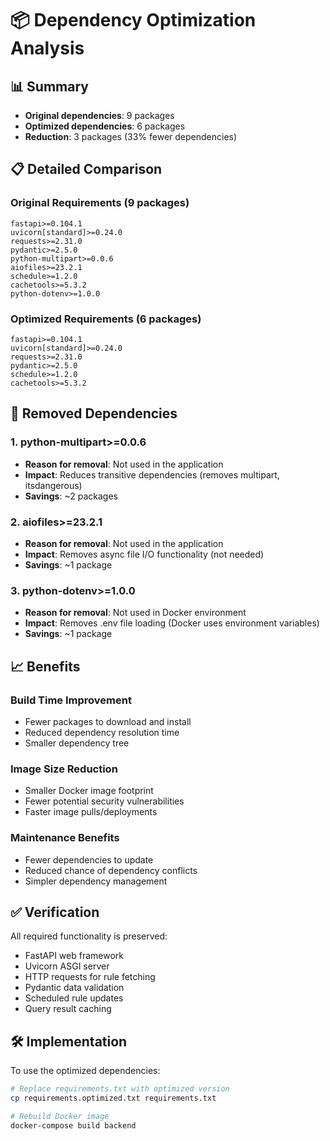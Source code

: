 # 📦 Dependency Optimization Analysis

## 📊 Summary

- **Original dependencies**: 9 packages
- **Optimized dependencies**: 6 packages
- **Reduction**: 3 packages (33% fewer dependencies)

## 📋 Detailed Comparison

### Original Requirements (9 packages)
```
fastapi>=0.104.1
uvicorn[standard]>=0.24.0
requests>=2.31.0
pydantic>=2.5.0
python-multipart>=0.0.6
aiofiles>=23.2.1
schedule>=1.2.0
cachetools>=5.3.2
python-dotenv>=1.0.0
```

### Optimized Requirements (6 packages)
```
fastapi>=0.104.1
uvicorn[standard]>=0.24.0
requests>=2.31.0
pydantic>=2.5.0
schedule>=1.2.0
cachetools>=5.3.2
```

## 🚫 Removed Dependencies

### 1. python-multipart>=0.0.6
- **Reason for removal**: Not used in the application
- **Impact**: Reduces transitive dependencies (removes multipart, itsdangerous)
- **Savings**: ~2 packages

### 2. aiofiles>=23.2.1
- **Reason for removal**: Not used in the application
- **Impact**: Removes async file I/O functionality (not needed)
- **Savings**: ~1 package

### 3. python-dotenv>=1.0.0
- **Reason for removal**: Not used in Docker environment
- **Impact**: Removes .env file loading (Docker uses environment variables)
- **Savings**: ~1 package

## 📈 Benefits

### Build Time Improvement
- Fewer packages to download and install
- Reduced dependency resolution time
- Smaller dependency tree

### Image Size Reduction
- Smaller Docker image footprint
- Fewer potential security vulnerabilities
- Faster image pulls/deployments

### Maintenance Benefits
- Fewer dependencies to update
- Reduced chance of dependency conflicts
- Simpler dependency management

## ✅ Verification

All required functionality is preserved:
- FastAPI web framework
- Uvicorn ASGI server
- HTTP requests for rule fetching
- Pydantic data validation
- Scheduled rule updates
- Query result caching

## 🛠️ Implementation

To use the optimized dependencies:
```bash
# Replace requirements.txt with optimized version
cp requirements.optimized.txt requirements.txt

# Rebuild Docker image
docker-compose build backend
```